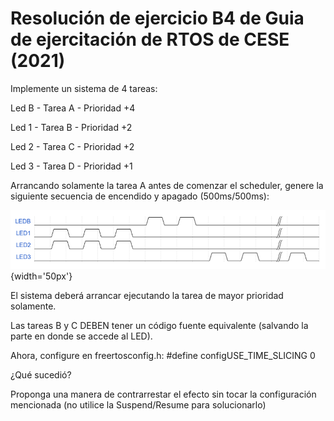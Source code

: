 # Resolución de ejercicio B4 de Guia de ejercitación de RTOS de CESE (2021)

Implemente un sistema de 4 tareas:

Led B - Tarea A - Prioridad +4

Led 1 - Tarea B - Prioridad +2

Led 2 - Tarea C - Prioridad +2

Led 3 - Tarea D - Prioridad +1

Arrancando solamente la tarea A antes de comenzar el scheduler, genere la siguiente secuencia de encendido y apagado (500ms/500ms):

![image info](./pictures/patron.png){width='50px'}

El sistema deberá arrancar ejecutando la tarea de mayor prioridad solamente.

Las tareas B y C DEBEN tener un código fuente equivalente (salvando la parte en donde se accede al LED).

Ahora, configure en freertosconfig.h:
 #define configUSE_TIME_SLICING 0

¿Qué sucedió?

Proponga una manera de contrarrestar el efecto sin tocar la configuración mencionada (no utilice la Suspend/Resume para solucionarlo)

